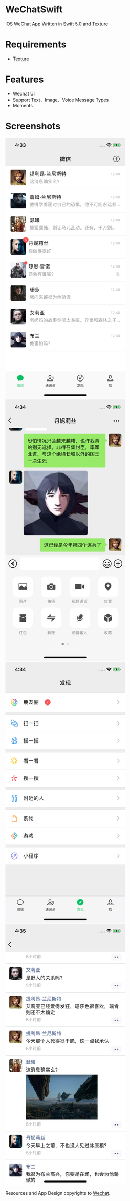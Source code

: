 # WeChatSwift
iOS WeChat App Written in Swift 5.0 and [Texture](https://github.com/TextureGroup/Texture)


Requirements
==

- [Texture](https://github.com/TextureGroup/Texture)


Features
==

- Wechat UI
- Support Text、Image、Voice Message Types
- Moments


Screenshots
==

<img src="/Screenshots/sessions.jpeg" width=375 />

<img src="/Screenshots/chat.jpeg" width=375 />

<img src="/Screenshots/discover.jpeg" width=375/>

<img src="/Screenshots/moments.jpeg" width=375/>


Resources and App Design copyrights to [Wechat](https://weixin.qq.com/). 